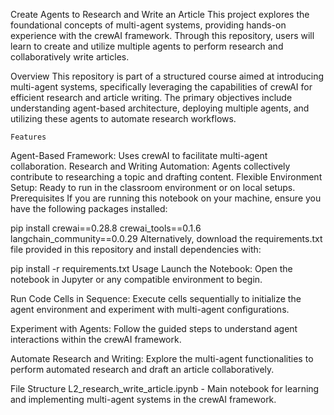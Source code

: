 Create Agents to Research and Write an Article
This project explores the foundational concepts of multi-agent systems, providing hands-on experience with the crewAI framework. Through this repository, users will learn to create and utilize multiple agents to perform research and collaboratively write articles.

Overview
This repository is part of a structured course aimed at introducing multi-agent systems, specifically leveraging the capabilities of crewAI for efficient research and article writing. The primary objectives include understanding agent-based architecture, deploying multiple agents, and utilizing these agents to automate research workflows.

    Features
    
Agent-Based Framework: Uses crewAI to facilitate multi-agent collaboration.
Research and Writing Automation: Agents collectively contribute to researching a topic and drafting content.
Flexible Environment Setup: Ready to run in the classroom environment or on local setups.
Prerequisites
If you are running this notebook on your machine, ensure you have the following packages installed:


pip install crewai==0.28.8 crewai_tools==0.1.6 langchain_community==0.0.29
Alternatively, download the requirements.txt file provided in this repository and install dependencies with:

pip install -r requirements.txt
Usage
Launch the Notebook: Open the notebook in Jupyter or any compatible environment to begin.

Run Code Cells in Sequence: Execute cells sequentially to initialize the agent environment and experiment with multi-agent configurations.

Experiment with Agents: Follow the guided steps to understand agent interactions within the crewAI framework.

Automate Research and Writing: Explore the multi-agent functionalities to perform automated research and draft an article collaboratively.

File Structure
L2_research_write_article.ipynb - Main notebook for learning and implementing multi-agent systems in the crewAI framework.


